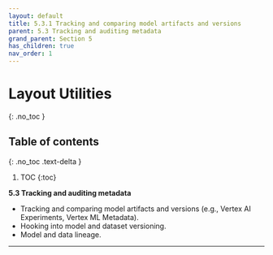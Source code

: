 ```yaml
---
layout: default
title: 5.3.1 Tracking and comparing model artifacts and versions
parent: 5.3 Tracking and auditing metadata
grand_parent: Section 5
has_children: true
nav_order: 1
---
```


# Layout Utilities
{: .no_toc }

## Table of contents
{: .no_toc .text-delta }

1. TOC
{:toc}


**5.3 Tracking and auditing metadata**

* Tracking and comparing model artifacts and versions (e.g., Vertex AI Experiments, Vertex ML Metadata).
* Hooking into model and dataset versioning.
* Model and data lineage.

---